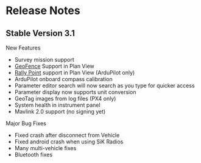 # Release Notes

## Stable Version 3.1

New Features

* Survey mission support
* [GeoFence](PlanView/PlanGeoFence.md) Support in Plan View
* [Rally Point](PlanView/PlanRallyPoints.md) support in Plan View (ArduPilot only)
* ArduPilot onboard compass calibration
* Parameter editor search will now search as you type for quicker access
* Parameter display now supports unit conversion
* GeoTag images from log files (PX4 only)
* System health in instrument panel
* Mavlink 2.0 support (no signing yet)

Major Bug Fixes

* Fixed crash after disconnect from Vehicle
* Fixed android crash when using SiK Radios
* Many multi-vehicle fixes
* Bluetooth fixes